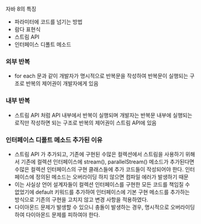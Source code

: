 자바 8의 특징

- 파라미터에 코드를 넘기는 방법
- 람다 표현식
- 스트림 API
- 인터페이스 디폴트 메소드

### 외부 반복

- for each 문과 같이 개발자가 명시적으로 반복문을 작성하여 반복문이 실행되는 구조로 반복의 제어권이 개발자에게 있음

### 내부 반복

- 스트림 API 처럼 API 내부에서 반복이 실행되며 개발자는 반복문 내부에 실행되는 로직만 작성하면 되는 구조로 반복의 제어권이 스트림 API에 있음

### 인터페이스 디폴트 메소드 추가된 이유

- 스트림 API 가 추가되고, 기존에 구현된 수많은 컬렉션에서 스트림을 사용하기 위해서 기존에 컬렉션 인터페이스에 stream(), parallelStream() 메소드가 추가된다면 수많은 컬렉션 인터페이스의 구현 클래스들에 추가 코드들이 작성되어야 한다. 인터페이스에 정의된 메소드는 오버라이딩 하지 않으면 컴파일 에러가 발생하기 때문
- 이는 사실상 언어 설계자들이 컬렉션 인터페이스를 구현한 모든 코드를 책임질 수 없었기에 default 키워드를 추가하여 인터페이스에 기본 구현 메소드를 추가하는 방식으로 기존의 구현을 고치지 않고 변경 사항을 적용하였다.
- 다이아몬드 문제가 발생할 수 있으니 충돌이 발생하는 경우, 명시적으로 오버라이딩 하여 다이아몬드 문제를 피하여야 한다.